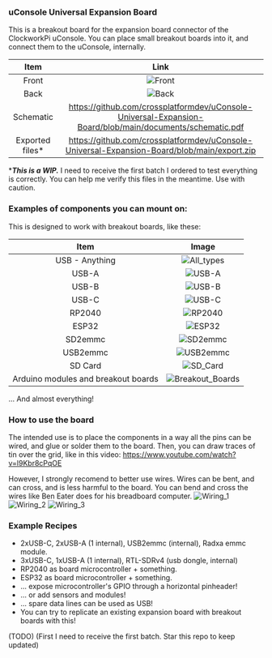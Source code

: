 ### uConsole Universal Expansion Board

This is a breakout board for the expansion board connector of the ClockworkPi uConsole. You can place small breakout boards into it, and connect them to the uConsole, internally.

| Item            | Link  |
| :---:           | :---: |
| Front           | ![Front](https://github.com/crossplatformdev/uConsole-Universal-Expansion-Board/blob/main/documents/uconsole-expansion-card-template.png) |
| Back            | ![Back](https://github.com/crossplatformdev/uConsole-Universal-Expansion-Board/blob/main/documents/uconsole-expansion-card-template.png)  |
| Schematic       | https://github.com/crossplatformdev/uConsole-Universal-Expansion-Board/blob/main/documents/schematic.pdf |
| Exported files* | https://github.com/crossplatformdev/uConsole-Universal-Expansion-Board/blob/main/export.zip              |

****This is a WIP.*** I need to receive the first batch I ordered to test everything is correctly. You can help me verify this files in the meantime. Use with caution.

### Examples of components you can mount on:
This is designed to work with breakout boards, like these:

| Item                               | Image                                         |       
| :---:                              | :---:                                         |
| USB - Anything                     | ![All_types](https://github.com/crossplatformdev/uConsole-Universal-Expansion-Board/blob/main/components/usb-all-types.png)        |
| USB-A                              | ![USB-A](https://github.com/crossplatformdev/uConsole-Universal-Expansion-Board/blob/main/components/usb-a.png)                    |
| USB-B                              | ![USB-B](https://github.com/crossplatformdev/uConsole-Universal-Expansion-Board/blob/main/components/usb-b.jpg)                    |
| USB-C                              | ![USB-C](https://github.com/crossplatformdev/uConsole-Universal-Expansion-Board/blob/main/components/usb-c.png)                    |
| RP2040                             | ![RP2040](https://github.com/crossplatformdev/uConsole-Universal-Expansion-Board/blob/main/components/rp2040-zero.jpg)             |
| ESP32                              | ![ESP32](https://github.com/crossplatformdev/uConsole-Universal-Expansion-Board/blob/main/components/esp32.jpg)                    |
| SD2emmc                            | ![SD2emmc](https://github.com/crossplatformdev/uConsole-Universal-Expansion-Board/blob/main/components/sd2emmc.png)                |
| USB2emmc                           | ![USB2emmc](https://github.com/crossplatformdev/uConsole-Universal-Expansion-Board/blob/main/components/usb2emmc.JPG)              |
| SD Card                            | ![SD_Card](https://github.com/crossplatformdev/uConsole-Universal-Expansion-Board/blob/main/components/sd_card.jpg)                |
| Arduino modules and breakout boards| ![Breakout_Boards](https://github.com/crossplatformdev/uConsole-Universal-Expansion-Board/blob/main/components/arduino_modules.JPG)|

... And almost everything!


### How to use the board ###
The intended use is to place the components in a way all the pins can be wired, and glue or solder them to the board. Then, you can draw traces of tin over the grid, like in this video:
https://www.youtube.com/watch?v=l9Kbr8cPqOE

However, I strongly recomend to better use wires. Wires can be bent, and can cross, and is less harmful to the board. You can bend and cross the wires like Ben Eater does for his breadboard computer.
![Wiring_1](https://github.com/crossplatformdev/uConsole-Universal-Expansion-Board/blob/main/wiring_example/be1.png)
![Wiring_2](https://github.com/crossplatformdev/uConsole-Universal-Expansion-Board/blob/main/wiring_example/be2.png)
![Wiring_3](https://github.com/crossplatformdev/uConsole-Universal-Expansion-Board/blob/main/wiring_example/be1.png)


### Example Recipes ###
- 2xUSB-C, 2xUSB-A (1 internal), USB2emmc (internal), Radxa emmc module.
- 3xUSB-C, 1xUSB-A (1 internal), RTL-SDRv4 (usb dongle, internal)
- RP2040 as board microcontroller + something.
- ESP32 as board microcontroller + something.
- ... expose microcontroller's GPIO through a horizontal pinheader!
- ... or add sensors and modules!
- ... spare data lines can be used as USB!
- You can try to replicate an existing expansion board with breakout boards with this!

(TODO) (First I need to receive the first batch. Star this repo to keep updated)
